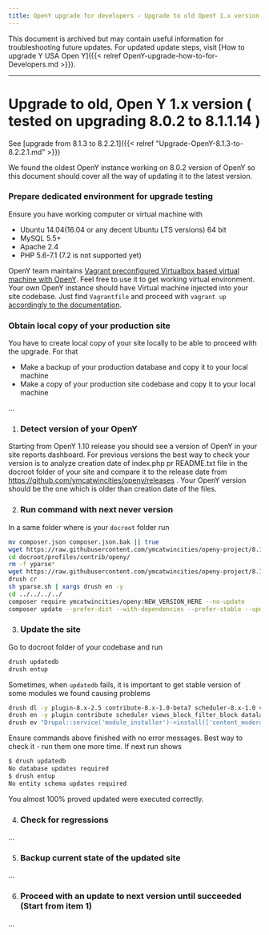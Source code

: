 ```yaml
---
title: OpenY upgrade for developers - Upgrade to old OpenY 1.x version
---
```


This document is archived but may contain useful information for troubleshooting future updates. For updated update steps, visit [How to upgrade Y USA Open Y]({{< relref OpenY-upgrade-how-to-for-Developers.md >}}).

---

Upgrade to old, Open Y 1.x version ( tested on upgrading 8.0.2 to 8.1.1.14 )
=====

See [upgrade from 8.1.3 to 8.2.2.1]({{< relref "Upgrade-OpenY-8.1.3-to-8.2.2.1.md" >}})

We found the oldest OpenY instance working on 8.0.2 version of OpenY so this document should cover all the way of updating it to the latest version.

### Prepare dedicated environment for upgrade testing

Ensure you have working computer or virtual machine with
 - Ubuntu 14.04(16.04 or any decent Ubuntu LTS versions) 64 bit
 - MySQL 5.5+
 - Apache 2.4
 - PHP 5.6-7.1 (7.2 is not supported yet)

OpenY team maintains [Vagrant preconfigured Virtualbox based virtual machine with OpenY](https://github.com/ymcatwincities/openy-cibox-vm). Feel free to use it to get working virtual environment.
Your own OpenY instance should have Virtual machine injected into your site codebase. Just find ```Vagrantfile``` and proceed with ```vagrant up``` [accordingly to the documentation](https://github.com/ymcatwincities/openy-cibox-vm/blob/master/README.md).

### Obtain local copy of your production site

You have to create local copy of your site locally to be able to proceed with the upgrade.
For that
 - Make a backup of your production database and copy it to your local machine
 - Make a copy of your production site codebase and copy it to your local machine

...

1. ### Detect version of your OpenY

Starting from OpenY 1.10 release you should see a version of OpenY in your site reports dashboard.
For previous versions the best way to check your version is to analyze creation date of index.php pr README.txt file in the docroot folder of your site and compare it to the release date from https://github.com/ymcatwincities/openy/releases . Your OpenY version should be the one which is older than creation date of the files.

2. ### Run command with next never version

In a same folder where is your ```docroot``` folder run

```sh
mv composer.json composer.json.bak || true
wget https://raw.githubusercontent.com/ymcatwincities/openy-project/8.1.x/composer.json
cd docroot/profiles/contrib/openy/
rm -f yparse*
wget https://raw.githubusercontent.com/ymcatwincities/openy-project/8.1.x/scripts/yparse.sh
drush cr
sh yparse.sh | xargs drush en -y
cd ../../../../
composer require ymcatwincities/openy:NEW_VERSION_HERE --no-update
composer update --prefer-dist --with-dependencies --prefer-stable --update-with-all-dependencies --no-suggest

```

3. ### Update the site

Go to docroot folder of your codebase and run
```sh
drush updatedb
drush entup
```

Sometimes, when ```updatedb``` fails, it is important to get stable version of some modules we found causing problems
```sh
drush dl -y plugin-8.x-2.5 contribute-8.x-1.0-beta7 scheduler-8.x-1.0 views_block_filter_block datalayer simple_menu_icons rabbit_hole metatag simple_sitemap-8.x-2.9 easy_breadcrumb-8.x-1.6
drush en -y plugin contribute scheduler views_block_filter_block datalayer simple_menu_icons rabbit_hole metatag simple_sitemap || true
drush ev "Drupal::service('module_installer')->install(['content_moderation','openy']);"
```


Ensure commands above finished with no error messages. Best way to check it - run them one more time. If next run shows
```sh
$ drush updatedb
No database updates required                                                                                    [success]
$ drush entup
No entity schema updates required                                                                               [success]
```
You almost 100% proved updated were executed correctly.

4. ### Check for regressions

...

5. ### Backup current state of the updated site

...

6. ### Proceed with an update to next version until succeeded (Start from item 1)

...
